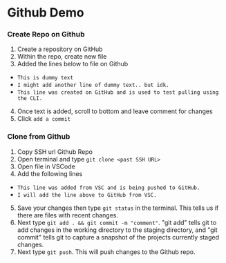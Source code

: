 # Github Demo

### Create Repo on Github

1. Create a repository on GitHub
2. Within the repo, create new file
3. Added the lines below to file on Github

- `This is dummy text`
- `I might add another line of dummy text.. but idk.`
- `This line was created on GitHub and is used to test pulling using the CLI.`

4. Once text is added, scroll to bottom and leave comment for changes
5. Click `add a commit`

### Clone from Github

1. Copy SSH url Github Repo
2. Open terminal and type `git clone <past SSH URL>`
3. Open file in VSCode
4. Add the following lines

- `This line was added from VSC and is being pushed to GitHub.`
- `I will add the line above to GitHub from VSC.`

5. Save your changes then type `git status` in the terminal. This tells us if there are files with recent changes.
6. Next type `git add . && git commit -m "comment"`. "git add" tells git to add changes in the working directory to the staging directory, and "git commit" tells git to capture a snapshot of the projects currently staged changes.
7. Next type `git push`. This will push changes to the Github repo.
